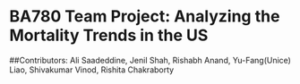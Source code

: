 # BA780 Team Project: Analyzing the Mortality Trends in the US

##Contributors: Ali Saadeddine, Jenil Shah, Rishabh Anand, Yu-Fang(Unice) Liao, Shivakumar Vinod, Rishita Chakraborty


